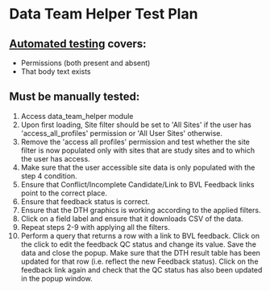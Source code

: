 # Data Team Helper Test Plan

## [Automated testing](https://github.com/aces/Loris/blob/17.1-dev/modules/data_team_helper/test/data_team_helperTest.php) covers:
* Permissions (both present and absent)
* That body text exists

## Must be manually tested:
1. Access data_team_helper module
2. Upon first loading, Site filter should be set to 'All Sites' if the user has 'access_all_profiles' permission or 'All User Sites' otherwise.
3. Remove the 'access all profiles' permission and test whether the site filter is now populated only with sites that are study sites and to which the user has access.
4. Make sure that the user accessible site data is only populated with the  step 4 condition.
5. Ensure that Conflict/Incomplete Candidate/Link to BVL Feedback links point to the correct place.
6. Ensure that feedback status is correct.
7. Ensure that the DTH graphics is working according to the applied filters.
8. Click on a field label and ensure that it downloads CSV of the data.
9. Repeat steps 2-9 with applying all the filters.
10. Perform a query that returns a row with a link to BVL feedback. Click on the click to edit the feedback QC
   status and change its value. Save the data and close the popup. Make sure that the DTH result table has been 
   updated for that row (i.e. reflect the new Feedback status). Click on the feedback link again and check that 
   the QC status has also been updated in the popup window.  
